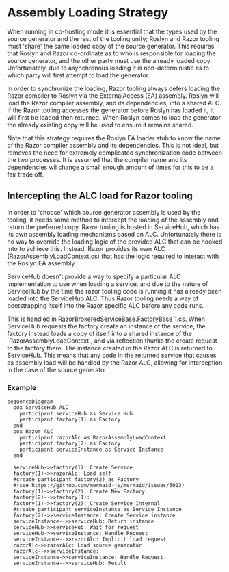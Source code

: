 ﻿# Assembly Loading Strategy

When running in co-hosting mode it is essential that the types used by the source generator and the rest of the tooling unify; Roslyn and Razor tooling must 'share' the same loaded copy of the source generator. This requires that Roslyn and Razor co-ordinate as to who is responsible for loading the source generator, and the other party must use the already loaded copy. Unfortunately, due to asynchronous loading it is non-deterministic as to which party will first attempt to load the generator.

In order to synchronize the loading, Razor tooling always defers loading the Razor compiler to Roslyn via the ExternalAccess (EA) assembly. Roslyn will load the Razor compiler assembly, and its dependencies, into a shared ALC. If the Razor tooling accesses the generator before Roslyn has loaded it, it will first be loaded then returned. When Roslyn comes to load the generator the already existing copy will be used to ensure it remains shared.

Note that this strategy requires the Roslyn EA loader stub to know the name of the Razor compiler assembly and its dependencies. This is not ideal, but removes the need for extremely complicated synchronization code between the two processes. It is assumed that the compiler name and its dependencies wil change a small enough amount of times for this to be a fair trade off.

## Intercepting the ALC load for Razor tooling

In order to 'choose' which source generator assembly is used by the tooling, it needs some method to intercept the loading of the assembly and return the preferred copy. Razor tooling is hosted in ServiceHub, which has its own assembly loading mechanisms based on ALC. Unfortunately there is no way to override the loading logic of the provided ALC that can be hooked into to achieve this. Instead, Razor provides its own ALC ([RazorAssemblyLoadContext.cs](..\src\Razor\src\Microsoft.CodeAnalysis.Remote.Razor\RazorAssemblyLoadContext.cs)) that has the logic required to interact with the Roslyn EA assembly.

ServiceHub doesn't provide a way to specify a particular ALC implementation to use when loading a service, and due to the nature of ServiceHub by the time the razor tooling code is running it has already been loaded into the ServiceHub ALC. Thus Razor tooling needs a way of bootstrapping itself into the Razor specific ALC before any code runs.

This is handled in [RazorBrokeredServiceBase.FactoryBase\`1.cs](..\src\Razor\src\Microsoft.CodeAnalysis.Remote.Razor\RazorBrokeredServiceBase.FactoryBase`1.cs). When ServiceHub requests the factory create an instance of the service, the factory instead loads a copy of itself into a shared instance of the `RazorAssemblyLoadContext`, and via reflection thunks the create request to the factory there. The instance created in the Razor ALC is returned to ServiceHub. This means that any code in the returned service that causes as assembly load will be handled by the Razor ALC, allowing for interception in the case of the source generator.

### Example

```mermaid
sequenceDiagram
  box ServiceHub ALC
    participant serviceHub as Service Hub
    participant factory(1) as Factory
  end
  box Razor ALC
    participant razorAlc as RazorAssemblyLoadContext
    participant factory(2) as Factory
    participant serviceInstance as Service Instance
  end

  serviceHub->>factory(1): Create Service
  factory(1)->>razorAlc: Load self
  #create participant factory(2) as Factory
  #(see https://github.com/mermaid-js/mermaid/issues/5023)
  factory(1)->>factory(2): Create New Factory
  factory(2)-->>factory(1):
  factory(1)->>factory(2): Create Service Internal
  #create participant serviceInstance as Service Instance
  factory(2)->>serviceInstance: Create Service instance
  serviceInstance-->>serviceHub: Return instance
  serviceHub->>serviceHub: Wait for request
  serviceHub->>serviceInstance: Handle Request
  serviceInstance-->>razorAlc: Implicit load request
  razorAlc->>razorAlc: Load source generator
  razorAlc-->>serviceInstance:
  serviceInstance->>serviceInstance: Handle Request
  serviceInstance-->>serviceHub: Result
```
